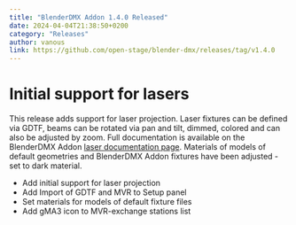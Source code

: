 ```yaml
---
title: "BlenderDMX Addon 1.4.0 Released"
date: 2024-04-04T21:38:50+0200
category: "Releases"
author: vanous
link: https://github.com/open-stage/blender-dmx/releases/tag/v1.4.0
---
```


# Initial support for lasers

This release adds support for laser projection. Laser fixtures can be defined
via GDTF, beams can be rotated via pan and tilt, dimmed, colored and can also
be adjusted by zoom. Full documentation is available on the BlenderDMX Addon [laser
documentation page](https://blenderdmx.eu/docs/laser/). Materials of models of
default geometries and BlenderDMX Addon fixtures have been adjusted - set to dark
material.

*  Add initial support for laser projection
*  Add Import of GDTF and MVR to Setup panel
*  Set materials for models of default fixture files
*  Add gMA3 icon to MVR-exchange stations list
